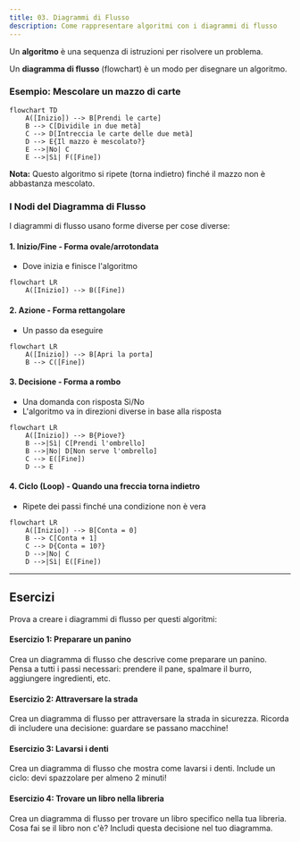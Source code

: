 ```yaml
---
title: 03. Diagrammi di Flusso
description: Come rappresentare algoritmi con i diagrammi di flusso
---
```


Un **algoritmo** è una sequenza di istruzioni per risolvere un problema.

Un **diagramma di flusso** (flowchart) è un modo per disegnare un algoritmo.

### Esempio: Mescolare un mazzo di carte

```mermaid
flowchart TD
    A([Inizio]) --> B[Prendi le carte]
    B --> C[Dividile in due metà]
    C --> D[Intreccia le carte delle due metà]
    D --> E{Il mazzo è mescolato?}
    E -->|No| C
    E -->|Sì| F([Fine])
```

**Nota:** Questo algoritmo si ripete (torna indietro) finché il mazzo non è abbastanza mescolato.

### I Nodi del Diagramma di Flusso

I diagrammi di flusso usano forme diverse per cose diverse:

#### 1. Inizio/Fine - Forma ovale/arrotondata
- Dove inizia e finisce l'algoritmo

```mermaid
flowchart LR
    A([Inizio]) --> B([Fine])
```

#### 2. Azione - Forma rettangolare
- Un passo da eseguire

```mermaid
flowchart LR
    A([Inizio]) --> B[Apri la porta]
    B --> C([Fine])
```

#### 3. Decisione - Forma a rombo
- Una domanda con risposta Sì/No
- L'algoritmo va in direzioni diverse in base alla risposta

```mermaid
flowchart LR
    A([Inizio]) --> B{Piove?}
    B -->|Sì| C[Prendi l'ombrello]
    B -->|No| D[Non serve l'ombrello]
    C --> E([Fine])
    D --> E
```

#### 4. Ciclo (Loop) - Quando una freccia torna indietro
- Ripete dei passi finché una condizione non è vera

```mermaid
flowchart LR
    A([Inizio]) --> B[Conta = 0]
    B --> C[Conta + 1]
    C --> D{Conta = 10?}
    D -->|No| C
    D -->|Sì| E([Fine])
```

---

## Esercizi

Prova a creare i diagrammi di flusso per questi algoritmi:

#### Esercizio 1: Preparare un panino
Crea un diagramma di flusso che descrive come preparare un panino.
Pensa a tutti i passi necessari: prendere il pane, spalmare il burro, aggiungere ingredienti, etc.

#### Esercizio 2: Attraversare la strada
Crea un diagramma di flusso per attraversare la strada in sicurezza.
Ricorda di includere una decisione: guardare se passano macchine!

#### Esercizio 3: Lavarsi i denti
Crea un diagramma di flusso che mostra come lavarsi i denti.
Include un ciclo: devi spazzolare per almeno 2 minuti!

#### Esercizio 4: Trovare un libro nella libreria
Crea un diagramma di flusso per trovare un libro specifico nella tua libreria.
Cosa fai se il libro non c'è? Includi questa decisione nel tuo diagramma.
